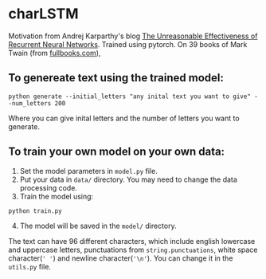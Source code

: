 # charLSTM
Motivation from Andrej Karparthy's blog [The Unreasonable Effectiveness of Recurrent Neural Networks](http://karpathy.github.io/2015/05/21/rnn-effectiveness/).
Trained using pytorch. On 39 books of Mark Twain (from [fullbooks.com](http://www.fullbooks.com/)),

## To genereate text using the trained model:
```
python generate --initial_letters "any inital text you want to give" --num_letters 200
```
Where you can give inital letters and the number of letters you want to generate.

## To train your own model on your own data:
1. Set the model parameters in `model.py` file.
2. Put your data in `data/` directory. You may need to change the data processing code.
3. Train the model using:
```
python train.py
```
4. The model will be saved in the `model/` directory.

The text can have 96 different characters, which include english lowercase and uppercase letters, punctuations from `string.punctuations`, white space character(`' '`) and newline character(`'\n'`). You can change it in the `utils.py` file.
